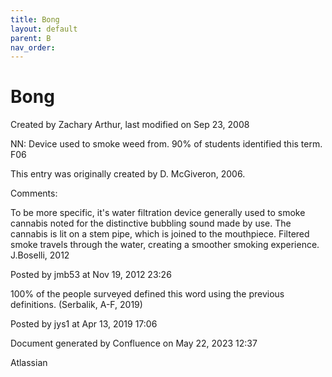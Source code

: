 ```yaml
---
title: Bong
layout: default
parent: B
nav_order:
---
```


# Bong

Created by  Zachary Arthur, last modified on Sep 23, 2008

NN: Device used to smoke weed from. 90% of students identified this term. F06 

This entry was originally created by D. McGiveron, 2006.

Comments:

To be more specific, it's water filtration device generally used to smoke cannabis noted for the distinctive bubbling sound made by use. The cannabis is lit on a stem pipe, which is joined to the mouthpiece. Filtered smoke travels through the water, creating a smoother smoking experience. J.Boselli, 2012

Posted by jmb53 at Nov 19, 2012 23:26

100% of the people surveyed defined this word using the previous definitions. (Serbalik, A-F, 2019)

Posted by jys1 at Apr 13, 2019 17:06

Document generated by Confluence on May 22, 2023 12:37

Atlassian
